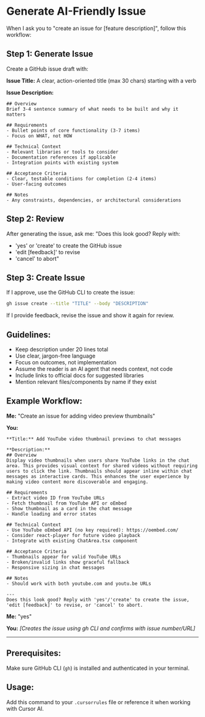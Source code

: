 # Generate AI-Friendly Issue

When I ask you to "create an issue for [feature description]", follow this workflow:

## Step 1: Generate Issue

Create a GitHub issue draft with:

**Issue Title:**
A clear, action-oriented title (max 30 chars) starting with a verb

**Issue Description:**
```
## Overview
Brief 3-4 sentence summary of what needs to be built and why it matters

## Requirements
- Bullet points of core functionality (3-7 items)
- Focus on WHAT, not HOW

## Technical Context
- Relevant libraries or tools to consider
- Documentation references if applicable
- Integration points with existing system

## Acceptance Criteria
- Clear, testable conditions for completion (2-4 items)
- User-facing outcomes

## Notes
- Any constraints, dependencies, or architectural considerations
```

## Step 2: Review

After generating the issue, ask me:
"Does this look good? Reply with:
- 'yes' or 'create' to create the GitHub issue
- 'edit [feedback]' to revise
- 'cancel' to abort"

## Step 3: Create Issue

If I approve, use the GitHub CLI to create the issue:
```bash
gh issue create --title "TITLE" --body "DESCRIPTION"
```

If I provide feedback, revise the issue and show it again for review.

## Guidelines:
- Keep description under 20 lines total
- Use clear, jargon-free language
- Focus on outcomes, not implementation
- Assume the reader is an AI agent that needs context, not code
- Include links to official docs for suggested libraries
- Mention relevant files/components by name if they exist

## Example Workflow:

**Me:** "Create an issue for adding video preview thumbnails"

**You:** 
```
**Title:** Add YouTube video thumbnail previews to chat messages

**Description:**
## Overview
Display video thumbnails when users share YouTube links in the chat area. This provides visual context for shared videos without requiring users to click the link. Thumbnails should appear inline within chat messages as interactive cards. This enhances the user experience by making video content more discoverable and engaging.

## Requirements
- Extract video ID from YouTube URLs
- Fetch thumbnail from YouTube API or oEmbed
- Show thumbnail as a card in the chat message
- Handle loading and error states

## Technical Context
- Use YouTube oEmbed API (no key required): https://oembed.com/
- Consider react-player for future video playback
- Integrate with existing ChatArea.tsx component

## Acceptance Criteria
- Thumbnails appear for valid YouTube URLs
- Broken/invalid links show graceful fallback
- Responsive sizing in chat messages

## Notes
- Should work with both youtube.com and youtu.be URLs

---
Does this look good? Reply with 'yes'/'create' to create the issue, 'edit [feedback]' to revise, or 'cancel' to abort.
```

**Me:** "yes"

**You:** *[Creates the issue using gh CLI and confirms with issue number/URL]*

---

## Prerequisites:
Make sure GitHub CLI (`gh`) is installed and authenticated in your terminal.

## Usage:
Add this command to your `.cursorrules` file or reference it when working with Cursor AI.